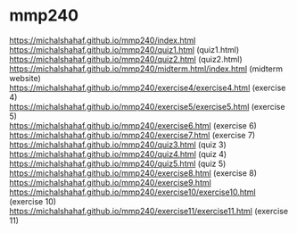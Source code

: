 # mmp240
https://michalshahaf.github.io/mmp240/index.html <br>
 https://michalshahaf.github.io/mmp240/quiz1.html (quiz1.html)<br>
  https://michalshahaf.github.io/mmp240/quiz2.html (quiz2.html)<br>
https://michalshahaf.github.io/mmp240/midterm.html/index.html (midterm website)<br>
https://michalshahaf.github.io/mmp240/exercise4/exercise4.html (exercise 4)<br>
https://michalshahaf.github.io/mmp240/exercise5/exercise5.html (exercise 5)<br>
https://michalshahaf.github.io/mmp240/exercise6.html (exercise 6) <br>
https://michalshahaf.github.io/mmp240/exercise7.html (exercise 7) <br>
https://michalshahaf.github.io/mmp240/quiz3.html (quiz 3) <br>
https://michalshahaf.github.io/mmp240/quiz4.html (quiz 4)
https://michalshahaf.github.io/mmp240/quiz5.html (quiz 5) <br>
https://michalshahaf.github.io/mmp240/exercise8.html (exercise 8) <br>
https://michalshahaf.github.io/mmp240/exercise9.html <br>
https://michalshahaf.github.io/mmp240/exercise10/exercise10.html (exercise 10) <br>
https://michalshahaf.github.io/mmp240/exercise11/exercise11.html (exercise 11)
